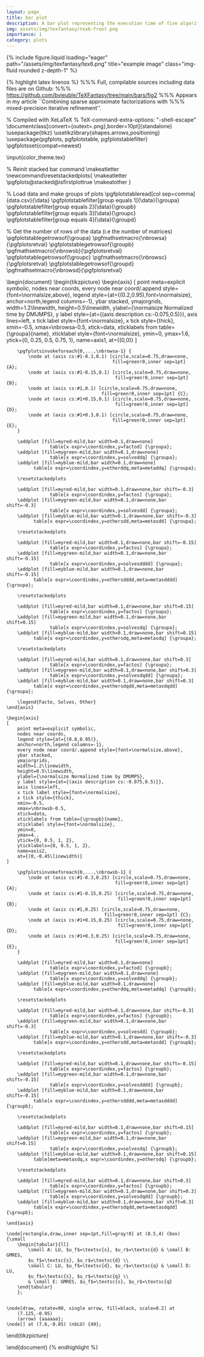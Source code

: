 ```yaml
---
layout: page
title: bar plot
description: A bar plot representing the execution time of five algorithms over different problems.
img: assets/img/texfantasy/tex6-front.png
importance: 1
category: plots
---
```


<div class="row">
    <div class="col-sm mt-3 mt-md-0">
        {% include figure.liquid loading="eager" path="/assets/img/texfantasy/tex6.png" title="example image" class="img-fluid rounded z-depth-1" %}
    </div>
</div>

{% highlight latex linenos %}
%%% Full, compilable sources including data files are on Github: 
%%% https://github.com/bvieuble/TeXFantasy/tree/main/bars/fig2
%%% Appears in my article ``Combining sparse approximate factorizations with 
%%% mixed-precision iterative refinement''.

% Compiled with XeLaTeX
% TeX-command-extra-options: "-shell-escape"
\documentclass[convert={outext=.png},border=10pt]{standalone}
\usepackage{tikz}
\usetikzlibrary{shapes.arrows,positioning}
\usepackage{pgfplots, pgfplotstable, pgfplotstablefilter}
\pgfplotsset{compat=newest}

\input{color_theme.tex}

% Reinit stacked bar command
\makeatletter
\newcommand\resetstackedplots{
\makeatletter
\pgfplots@stacked@isfirstplottrue
\makeatother
}

% Load data and make groups of plots
\pgfplotstableread[col sep=comma]{data.csv}{\data}
\pgfplotstablefilter[group equals 1]{\data}{\groupa}
\pgfplotstablefilter[group equals 2]{\data}{\groupb}
\pgfplotstablefilter[group equals 3]{\data}{\groupc}
\pgfplotstablefilter[group equals 4]{\data}{\groupd}

% Get the number of rows of the data (i.e the number of matrices)
\pgfplotstablegetrowsof{\groupa}
\pgfmathsetmacro{\nbrowsa}{\pgfplotsretval}
\pgfplotstablegetrowsof{\groupb}
\pgfmathsetmacro{\nbrowsb}{\pgfplotsretval}
\pgfplotstablegetrowsof{\groupc}
\pgfmathsetmacro{\nbrowsc}{\pgfplotsretval}
\pgfplotstablegetrowsof{\groupd}
\pgfmathsetmacro{\nbrowsd}{\pgfplotsretval}

\begin{document}
\begin{tikzpicture}
    \begin{axis}
    [
        point meta=explicit symbolic,
        nodes near coords,
        every node near coord/.append style={font=\normalsize,above},
        legend style={at={(0.2,0.95),font=\normalsize},
        anchor=north,legend columns=-1},
        ybar stacked,
        ymajorgrids,
        width=1.2\linewidth,
        height=0.5\linewidth,
        ylabel={\normalsize Normalized time by DMUMPS},
        y label style={at={(axis description cs:-0.075,0.5)}},
        axis lines=left,
        x tick label style={font=\normalsize},
        x tick style={thick},
        xmin=-0.5,
        xmax=\nbrowsa-0.5,
        xtick=data,
        xticklabels from table={\groupa}{name},
        xticklabel style={font=\normalsize},
        ymin=0,
        ymax=1.6,
        ytick={0, 0.25, 0.5, 0.75, 1},
        name=axis1,
        at={(0,0)}
    ]

        \pgfplotsinvokeforeach{0,...,\nbrowsa-1} {
            \node at (axis cs:#1-0.3,0.1) [circle,scale=0.75,draw=none, 
                                           fill=green!0,inner sep=1pt] {A};
            \node at (axis cs:#1-0.15,0.1) [circle,scale=0.75,draw=none,
                                            fill=green!0,inner sep=1pt] {B};
            \node at (axis cs:#1,0.1) [circle,scale=0.75,draw=none,
                                       fill=green!0,inner sep=1pt] {C};
            \node at (axis cs:#1+0.15,0.1) [circle,scale=0.75,draw=none,
                                            fill=green!0,inner sep=1pt] {D};
            \node at (axis cs:#1+0.3,0.1) [circle,scale=0.75,draw=none,
                                           fill=green!0,inner sep=1pt] {E};
        }

        \addplot [fill=myred-mild,bar width=0.1,draw=none] 
                    table[x expr=\coordindex,y=factod] {\groupa};
        \addplot [fill=mygreen-mild,bar width=0.1,draw=none] 
                    table[x expr=\coordindex,y=solveddq] {\groupa};
        \addplot [fill=myblue-mild,bar width=0.1,draw=none] 
              table[x expr=\coordindex,y=otherddq,meta=metaddq] {\groupa};

        \resetstackedplots

        \addplot [fill=myred-mild,bar width=0.1,draw=none,bar shift=-0.3] 
                    table[x expr=\coordindex,y=factos] {\groupa};
        \addplot [fill=mygreen-mild,bar width=0.1,draw=none,bar shift=-0.3] 
                    table[x expr=\coordindex,y=solvesdd] {\groupa};
        \addplot [fill=myblue-mild,bar width=0.1,draw=none,bar shift=-0.3] 
              table[x expr=\coordindex,y=othersdd,meta=metasdd] {\groupa};

        \resetstackedplots

        \addplot [fill=myred-mild,bar width=0.1,draw=none,bar shift=-0.15] 
                    table[x expr=\coordindex,y=factos] {\groupa};
        \addplot [fill=mygreen-mild,bar width=0.1,draw=none,bar shift=-0.15] 
                    table[x expr=\coordindex,y=solvesdddd] {\groupa};
        \addplot [fill=myblue-mild,bar width=0.1,draw=none,bar shift=-0.15] 
              table[x expr=\coordindex,y=othersdddd,meta=metasdddd] {\groupa};

        \resetstackedplots

        \addplot [fill=myred-mild,bar width=0.1,draw=none,bar shift=0.15] 
                    table[x expr=\coordindex,y=factos] {\groupa};
        \addplot [fill=mygreen-mild,bar width=0.1,draw=none,bar shift=0.15] 
                    table[x expr=\coordindex,y=solvesdq] {\groupa};
        \addplot [fill=myblue-mild,bar width=0.1,draw=none,bar shift=0.15] 
              table[x expr=\coordindex,y=othersdq,meta=metasdq] {\groupa};

        \resetstackedplots

        \addplot [fill=myred-mild,bar width=0.1,draw=none,bar shift=0.3] 
                    table[x expr=\coordindex,y=factos] {\groupa};
        \addplot [fill=mygreen-mild,bar width=0.1,draw=none,bar shift=0.3] 
                    table[x expr=\coordindex,y=solvesdqdd] {\groupa};
        \addplot [fill=myblue-mild,bar width=0.1,draw=none,bar shift=0.3] 
              table[x expr=\coordindex,y=othersdqdd,meta=metasdqdd] {\groupa};

        \legend{Facto, Solves, Other}
    \end{axis}

    \begin{axis}
    [
        point meta=explicit symbolic,
        nodes near coords,
        legend style={at={(0.8,0.95)},
        anchor=north,legend columns=-1},
        every node near coord/.append style={font=\normalsize,above},
        ybar stacked,
        ymajorgrids,
        width=1.2\linewidth,
        height=0.5\linewidth,
        ylabel={\normalsize Normalized time by DMUMPS},
        y label style={at={(axis description cs:-0.075,0.5)}},
        axis lines=left,
        x tick label style={font=\normalsize},
        x tick style={thick},
        xmin=-0.5,
        xmax=\nbrowsb-0.5,
        xtick=data,
        xticklabels from table={\groupb}{name},
        xticklabel style={font=\normalsize},
        ymin=0,
        ymax=4.,
        ytick={0, 0.5, 1, 2},
        yticklabels={0, 0.5, 1, 2},
        name=axis2,
        at={(0,-0.45\linewidth)}
    ]

        \pgfplotsinvokeforeach{0,...,\nbrowsb-1} {
            \node at (axis cs:#1-0.3,0.25) [circle,scale=0.75,draw=none,
                                            fill=green!0,inner sep=1pt] {A};
            \node at (axis cs:#1-0.15,0.25) [circle,scale=0.75,draw=none,
                                             fill=green!0,inner sep=1pt] {B};
            \node at (axis cs:#1,0.25) [circle,scale=0.75,draw=none,
                                        fill=green!0,inner sep=1pt] {C};
            \node at (axis cs:#1+0.15,0.25) [circle,scale=0.75,draw=none,
                                             fill=green!0,inner sep=1pt] {D};
            \node at (axis cs:#1+0.3,0.25) [circle,scale=0.75,draw=none,
                                            fill=green!0,inner sep=1pt] {E};
        }

        \addplot [fill=myred-mild,bar width=0.1,draw=none] 
                    table[x expr=\coordindex,y=factod] {\groupb};
        \addplot [fill=mygreen-mild,bar width=0.1,draw=none] 
                    table[x expr=\coordindex,y=solveddq] {\groupb};
        \addplot [fill=myblue-mild,bar width=0.1,draw=none] 
              table[x expr=\coordindex,y=otherddq,meta=metaddq] {\groupb};

        \resetstackedplots

        \addplot [fill=myred-mild,bar width=0.1,draw=none,bar shift=-0.3] 
                    table[x expr=\coordindex,y=factos] {\groupb};
        \addplot [fill=mygreen-mild,bar width=0.1,draw=none,bar shift=-0.3] 
                    table[x expr=\coordindex,y=solvesdd] {\groupb};
        \addplot [fill=myblue-mild,bar width=0.1,draw=none,bar shift=-0.3] 
              table[x expr=\coordindex,y=othersdd,meta=metasdd] {\groupb};

        \resetstackedplots

        \addplot [fill=myred-mild,bar width=0.1,draw=none,bar shift=-0.15] 
                    table[x expr=\coordindex,y=factos] {\groupb};
        \addplot [fill=mygreen-mild,bar width=0.1,draw=none,bar shift=-0.15] 
                    table[x expr=\coordindex,y=solvesdddd] {\groupb};
        \addplot [fill=myblue-mild,bar width=0.1,draw=none,bar shift=-0.15] 
              table[x expr=\coordindex,y=othersdddd,meta=metasdddd] {\groupb};

        \resetstackedplots

        \addplot [fill=myred-mild,bar width=0.1,draw=none,bar shift=0.15] 
                    table[x expr=\coordindex,y=factos] {\groupb};
        \addplot [fill=mygreen-mild,bar width=0.1,draw=none,bar shift=0.15] 
                    table[x expr=\coordindex,y=solvesdq] {\groupb};
        \addplot [fill=myblue-mild,bar width=0.1,draw=none,bar shift=0.15] 
              table[meta=metasdq,x expr=\coordindex,y=othersdq] {\groupb};

        \resetstackedplots

        \addplot [fill=myred-mild,bar width=0.1,draw=none,bar shift=0.3] 
                    table[x expr=\coordindex,y=factos] {\groupb};
        \addplot [fill=mygreen-mild,bar width=0.1,draw=none,bar shift=0.3] 
                    table[x expr=\coordindex,y=solvesdqdd] {\groupb};
        \addplot [fill=myblue-mild,bar width=0.1,draw=none,bar shift=0.3] 
              table[x expr=\coordindex,y=othersdqdd,meta=metasdqdd] {\groupb};

    \end{axis}

    \node[rectangle,draw,inner sep=1pt,fill=gray!0] at (8.5,4) (box) {\small
        \begin{tabular}{ll}
            \small A: LU, $u_f$=\textsc{s}, $u_r$=\textsc{d} & \small B: GMRES,
            $u_f$=\textsc{s}, $u_r$=\textsc{d} \\
            \small C: LU, $u_f$=\textsc{d}, $u_r$=\textsc{q} & \small D: LU, 
            $u_f$=\textsc{s}, $u_r$=\textsc{q} \\
            & \small E: GMRES, $u_f$=\textsc{s}, $u_r$=\textsc{q}
        \end{tabular}
        };


    \node[draw, rotate=90, single arrow, fill=black, scale=0.2] at
        (7.125,-0.95) 
        (arrow) {aaaaaa};
    \node[] at (7.6,-0.85) (nbLU) {49};
\end{tikzpicture}

\end{document}
{% endhighlight %}
